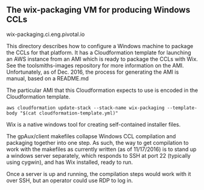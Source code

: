 ## The wix-packaging VM for producing Windows CCLs

wix-packaging.ci.eng.pivotal.io

This directory describes how to configure a Windows machine to package the CCLs for that platform.
It has a Cloudformation template for launching an AWS instance from an AMI which is ready to package
the CCLs with Wix. See the toolsmiths-images repository for more information on the AMI.
Unfortunately, as of Dec. 2016, the process for generating the AMI is manual, based on a README.md

The particular AMI that this Cloudformation expects to use is encoded in the Cloudformation template.

`aws cloudformation update-stack --stack-name wix-packaging --template-body "$(cat cloudformation-template.yml)"`

Wix is a native windows tool for creating self-contained installer files.

The gpAux/client makefiles collapse Windows CCL compilation and packaging together into one step.
As such, the way to get compilation to work with the makefiles as currently written (as of 11/17/2016)
is to stand up a windows server separately, which responds to SSH at port 22 (typically using cygwin),
and has Wix installed, ready to run.

Once a server is up and running, the compilation steps would work with it over SSH, but an operator
could use RDP to log in.
